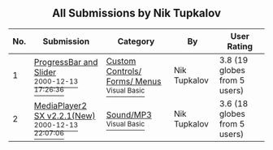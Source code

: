 ﻿<div align="center">

## All Submissions by Nik Tupkalov

</div>

No.  | Submission | Category | By   | User Rating
---- | ---------- | -------- | ---- | -----------
1 | [ProgressBar and Slider<br /><sup>2000-12-13 17:26:36</sup>](https://github.com/Planet-Source-Code/nik-tupkalov-progressbar-and-slider__1-13583) | [Custom Controls/ Forms/  Menus<br /><sup>Visual Basic</sup>](../ByCategory/custom-controls-forms-menus__1-4.md) | Nik Tupkalov | 3.8 (19 globes from 5 users)
2 | [MediaPlayer2 SX v2\.2\.1\(New\)<br /><sup>2000-12-13 22:07:06</sup>](https://github.com/Planet-Source-Code/nik-tupkalov-mediaplayer2-sx-v2-2-1-new__1-13350) | [Sound/MP3<br /><sup>Visual Basic</sup>](../ByCategory/sound-mp3__1-45.md) | Nik Tupkalov | 3.6 (18 globes from 5 users)
